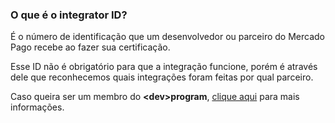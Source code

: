 ### O que é o integrator ID?
 
É o número de identificação que um desenvolvedor ou parceiro do Mercado Pago recebe ao fazer sua certificação. 

Esse ID não é obrigatório para que a integração funcione, porém é através dele que reconhecemos quais integrações foram feitas por qual parceiro.
 
Caso queira ser um membro do **&lt;dev&gt;program**, [clique aqui](https://www.mercadopago[FAKER][URL][DOMAIN]/developers/pt/developer-program) para mais informações.